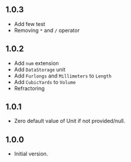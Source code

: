 ## 1.0.3
- Add few test
- Removing `*` and `/` operator

## 1.0.2
- Add `num` extension
- Add `DataStorage` unit
- Add `Furlongs` and `Millimeters` to `Length`
- Add `CubicYards` to `Volume`
- Refractoring

## 1.0.1
- Zero default value of Unit if not provided/null.

## 1.0.0
- Initial version.
